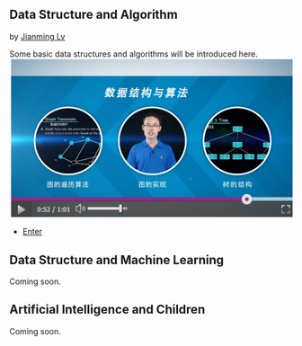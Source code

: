 ## Data Structure and Algorithm

by [Jianming Lv](jmlv.html)

Some basic data structures and algorithms will be introduced here.
![mooc](mooc.png)
- [Enter](http://www.xuetangx.com/courses/course-v1:SCUT+145055+sp/about)

## Data Structure and Machine Learning

Coming soon.

## Artificial Intelligence and Children

Coming soon.